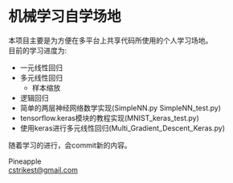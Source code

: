 # 机械学习自学场地

本项目主要是为方便在多平台上共享代码所使用的个人学习场地。  
目前的学习进度为:

* 一元线性回归  
* 多元线性回归  
    * 样本缩放
* 逻辑回归
* 简单的两层神经网络数学实现(SimpleNN.py SimpleNN_test.py)
* tensorflow.keras模块的教程实现(MNIST_keras_test.py)
* 使用keras进行多元线性回归(Multi_Gradient_Descent_Keras.py)

随着学习的进行，会commit新的内容。

Pineapple  
cstrikest@gmail.com